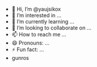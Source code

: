- 👋 Hi, I’m @yaujsikox
- 👀 I’m interested in ...
- 🌱 I’m currently learning ...
- 💞️ I’m looking to collaborate on ...
- 📫 How to reach me ...
- 😄 Pronouns: ...
- ⚡ Fun fact: ...
- gunros

<!---
yaujsikox/yaujsikox is a ✨ special ✨ repository because its `README.md` (this file) appears on your GitHub profile.
You can click the Preview link to take a look at your changes.
--->
